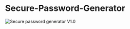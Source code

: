 # Secure-Password-Generator
![Secure password generator V1.0](https://cdn.discordapp.com/attachments/759896220410839111/954168649210556486/unknown.png)

